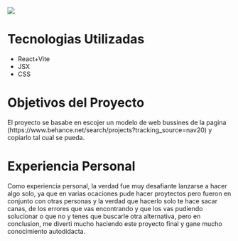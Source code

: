 <p align="left">
   <img src="https://img.shields.io/badge/STATUS-EN%20DESAROLLO-green">
</p>

<h1>Tecnologias Utilizadas</h1>
<ul>
   <li>React+Vite</li>
   <li>JSX</li>
   <li>CSS</li>
</ul>

<h1>Objetivos del Proyecto</h1>

<p>El proyecto se basabe en escojer un modelo de web bussines de la pagina (https://www.behance.net/search/projects?tracking_source=nav20) y copiarlo tal cual se pueda.</p>

<h1>Experiencia Personal</h1>

<p>Como experiencia personal, la verdad fue muy desafiante lanzarse a hacer algo solo, ya que en varias ocaciones pude hacer proytectos pero fueron en conjunto con otras personas y la verdad que hacerlo solo
te hace sacar canas, de los errores que vas encontrando y que los vas pudiendo solucionar o que no y tenes que buscarle otra alternativa, pero en conclusion, me diverti mucho haciendo este proyecto final y gane mucho conocimiento autodidacta.</p>
